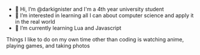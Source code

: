 - 👋 Hi, I’m @darkignister and I'm a 4th year university student
- 👀 I’m interested in learning all I can about computer science and apply it in the real world
- 🌱 I’m currently learning Lua and Javascript

Things I like to do on my own time other than coding is watching anime, playing games, and taking photos

<!---
darkignister/darkignister is a ✨ special ✨ repository because its `README.md` (this file) appears on your GitHub profile.
You can click the Preview link to take a look at your changes.
--->
